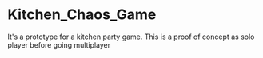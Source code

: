 # Kitchen_Chaos_Game

It's a prototype for a kitchen party game.
This is a proof of concept as solo player before going multiplayer
